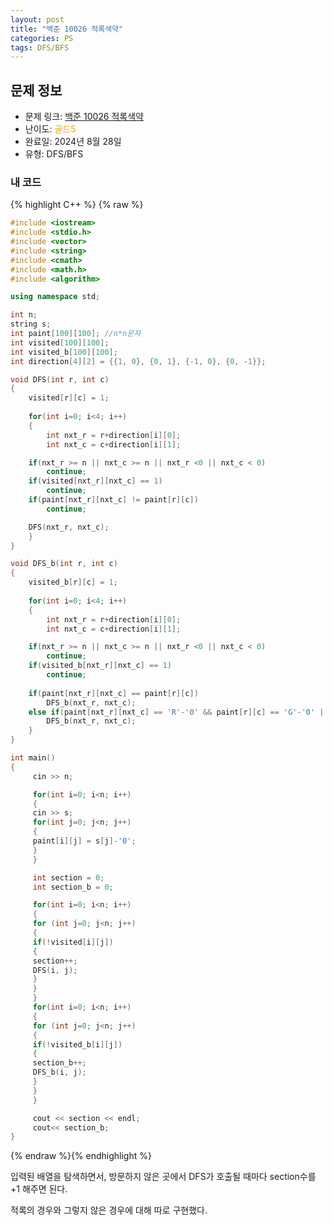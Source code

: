 ```yaml
---
layout: post
title: "백준 10026 적록색약"
categories: PS
tags: DFS/BFS
---
```


## 문제 정보
- 문제 링크: [백준 10026 적록색약](https://www.acmicpc.net/problem/10026)
- 난이도: <span style="color:#FFA500">골드5</span>
- 완료일: 2024년 8월 28일
- 유형: DFS/BFS

### 내 코드
{% highlight C++ %} {% raw %}
````cpp
#include <iostream>
#include <stdio.h>
#include <vector>
#include <string>
#include <cmath>
#include <math.h>
#include <algorithm>

using namespace std;

int n;
string s;
int paint[100][100]; //n*n문자
int visited[100][100];
int visited_b[100][100];
int direction[4][2] = {{1, 0}, {0, 1}, {-1, 0}, {0, -1}};

void DFS(int r, int c)
{
    visited[r][c] = 1;
 
    for(int i=0; i<4; i++)
    {
        int nxt_r = r+direction[i][0];
        int nxt_c = c+direction[i][1];

    if(nxt_r >= n || nxt_c >= n || nxt_r <0 || nxt_c < 0)
        continue;
    if(visited[nxt_r][nxt_c] == 1)
        continue;
    if(paint[nxt_r][nxt_c] != paint[r][c])
        continue;

    DFS(nxt_r, nxt_c);
    }
}

void DFS_b(int r, int c)
{
    visited_b[r][c] = 1;
 
    for(int i=0; i<4; i++)
    {
        int nxt_r = r+direction[i][0];
        int nxt_c = c+direction[i][1];

    if(nxt_r >= n || nxt_c >= n || nxt_r <0 || nxt_c < 0)
        continue;
    if(visited_b[nxt_r][nxt_c] == 1)
        continue;
    
    if(paint[nxt_r][nxt_c] == paint[r][c])
        DFS_b(nxt_r, nxt_c);
    else if(paint[nxt_r][nxt_c] == 'R'-'0' && paint[r][c] == 'G'-'0' || paint[nxt_r][nxt_c] == 'G'-'0' && paint[r][c] =='R'-'0')
        DFS_b(nxt_r, nxt_c);
    }
}

int main()
{    
	 cin >> n;

	 for(int i=0; i<n; i++)
	 {
	 cin >> s;
	 for(int j=0; j<n; j++)
	 {
	 paint[i][j] = s[j]-'0';
	 }
	 }

	 int section = 0;
	 int section_b = 0;

	 for(int i=0; i<n; i++)
	 {
	 for (int j=0; j<n; j++)
	 {
	 if(!visited[i][j])
	 {
	 section++;
	 DFS(i, j);
	 }
	 }
	 }
	 for(int i=0; i<n; i++)
	 {
	 for (int j=0; j<n; j++)
	 {
	 if(!visited_b[i][j])
	 {
	 section_b++;
	 DFS_b(i, j);
	 }
	 }
	 }

	 cout << section << endl;
	 cout<< section_b;
}  
````
{% endraw %}{% endhighlight %}

입력된 배열을 탐색하면서, 방문하지 않은 곳에서 DFS가 호출될 때마다 section수를 +1 해주면 된다.

적록의 경우와 그렇지 않은 경우에 대해 따로 구현했다.
